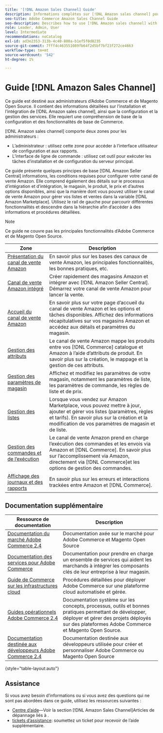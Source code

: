 ```yaml
---
title: '[!DNL Amazon Sales Channel] Guide'
description: Informations complètes sur [!DNL Amazon sales channel] pour les administrateurs Adobe Commerce et Magento Open Source, y compris l’installation et l’intégration
seo-title: Adobe Commerce Amazon Sales Channel Guide
seo-description: Describes how to use [!DNL Amazon sales channel] with Adobe Commerce or Magento Open Source.
role: Leader, Admin, User
level: Intermediate
recommendations: noCatalog
exl-id: ad3e2353-313b-4c40-800a-b1ef5f0d8235
source-git-commit: 7fff4c463551089fb64f2d5bf7bf23f272ce4663
workflow-type: tm+mt
source-wordcount: '542'
ht-degree: 1%

---
```


# Guide [!DNL Amazon Sales Channel]

Ce guide est destiné aux administrateurs d’Adobe Commerce et de Magento Open Source. Il contient des informations détaillées sur l’installation et l’intégration de [!DNL Amazon sales channel], ainsi que la configuration et la gestion des services. Elle requiert une compréhension de base de la configuration et des fonctionnalités de base de Commerce.

[!DNL Amazon sales channel] comporte deux zones pour les administrateurs :

* L’administrateur : utilisez cette zone pour accéder à l’interface utilisateur de configuration et aux rapports.
* L’interface de ligne de commande : utilisez cet outil pour exécuter les tâches d’installation et de configuration du serveur principal.

Ce guide présente quelques principes de base [!DNL Amazon Seller Central] informations, les conditions requises pour configurer votre canal de vente Amazon. Elle comprend également des détails sur le processus d’intégration et d’intégration, le magasin, le produit, le prix et d’autres options disponibles, ainsi que la manière dont vous pouvez utiliser le canal de vente Amazon pour gérer vos listes et ventes dans la variable [!DNL Amazon Marketplace]. Utilisez le rail de gauche pour parcourir différentes fonctionnalités et descendre dans la hiérarchie afin d’accéder à des informations et procédures détaillées.

>[!NOTE]
>
>Ce guide ne couvre pas les principales fonctionnalités d’Adobe Commerce et de Magento Open Source.

| Zone | Description |
|-------------------------------------------------------------|---------------------------------------------------------------------------------------------------------------------------------------------------------------------------------------------------------------|
| [Présentation du canal de vente Amazon](./overview.md) | En savoir plus sur les bases des canaux de vente Amazon, les principales fonctionnalités, les bonnes pratiques, etc. |
| [Canal de vente Amazon intégré](./amazon-onboarding-home.md) | Créer rapidement des magasins Amazon et intégrer avec [!DNL Amazon Seller Central]. Démarrez votre canal de vente Amazon pour lancer la vente. |
| [Accueil du canal de vente Amazon](./amazon-sales-channel-home.md) | En savoir plus sur votre page d’accueil du canal de vente Amazon et les options et tâches disponibles. Affichez des informations récapitulatives sur vos magasins Amazon et accédez aux détails et paramètres du magasin. |
| [Gestion des attributs](./attributes-view.md) | Le canal de vente Amazon mappe les produits entre vos [!DNL Commerce] catalogue et Amazon à l’aide d’attributs de produit. En savoir plus sur la création, le mappage et la gestion de ces attributs. |
| [Gestion des paramètres de magasin](./ob-store-review.md) | Affichez et modifiez les paramètres de votre magasin, notamment les paramètres de liste, les paramètres de commande, les règles de liste et de prix. |
| [Gestion des listes](./managing-product-listings.md) | Lorsque vous vendez sur Amazon Marketplace, vous pouvez mettre à jour, ajouter et gérer vos listes (paramètres, règles et tarifs). En savoir plus sur la création et la modification de vos paramètres de magasin et de liste. |
| [Gestion des commandes et de l’exécution](./managing-orders.md) | Le canal de vente Amazon prend en charge l’exécution des commandes et les envois via Amazon et [!DNL Commerce]. En savoir plus sur l’accomplissement via Amazon, directement via [!DNL Commerce]et les options de gestion des commandes. |
| [Affichage des journaux et des rapports](./amazon-logs-reports.md) | En savoir plus sur les erreurs et interactions trackées entre Amazon et [!DNL Commerce]. |

## Documentation supplémentaire

| Ressource de documentation | Description |
|---------------------------------------------------------------------------------------------------------------------------------------|----------------------------------------------------------------------------------------------------------------------------------------------------------------------------------------|
| [Documentation du marché Adobe Commerce 2.4](https://experienceleague.adobe.com/docs/commerce-admin/user-guides/home.html) | Documentation axée sur le marché pour Adobe Commerce et Magento Open Source |
| [Documentation des services pour Adobe Commerce](https://experienceleague.adobe.com/docs/commerce-merchant-services/user-guides/home.html) | Documentation pour prendre en charge un ensemble de services qui aident les marchands à intégrer les composants clés de leur entreprise à leur magasin. |
| [Guide de Commerce sur les infrastructures cloud](https://experienceleague.adobe.com/docs/commerce-cloud-service/user-guide/overview.html) | Procédures détaillées pour déployer Adobe Commerce sur une plateforme cloud automatisée et gérée. |
| [Guides opérationnels Adobe Commerce 2.4](https://experienceleague.adobe.com/docs/commerce-operations/operational-guides/home.html) | Documentation système sur les concepts, processus, outils et bonnes pratiques permettant de développer, déployer et gérer des projets déployés sur des plateformes Adobe Commerce et Magento Open Source. |
| [Documentation destinée aux développeurs Adobe Commerce 2.4](https://developer.adobe.com/commerce/docs) | Documentation destinée aux développeurs utilisée pour créer et personnaliser Adobe Commerce ou Magento Open Source |

{style="table-layout:auto"}

## Assistance

Si vous avez besoin d’informations ou si vous avez des questions qui ne sont pas abordées dans ce guide, utilisez les ressources suivantes :

* [Centre d’aide](https://support.magento.com/hc/en-us)—Voir la section [!DNL Amazon Sales Channel]Articles de dépannage liés à .
* [tickets d’assistance](https://support.magento.com/hc/en-us/articles/360000913794#submit-ticket): soumettez un ticket pour recevoir de l’aide supplémentaire.
